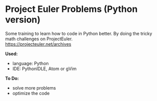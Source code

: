 # Project Euler Problems (Python version)
Some training to learn how to code in Python better. By doing the tricky math challenges on ProjectEuler. <br/>
https://projecteuler.net/archives

<b>Used:</b>
- language: Python
- IDE: PythonIDLE, Atom or gVim

<b>To Do:</b>
- solve more problems
- optimize the code
